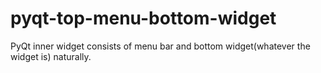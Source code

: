 # pyqt-top-menu-bottom-widget
PyQt inner widget consists of menu bar and bottom widget(whatever the widget is) naturally.
